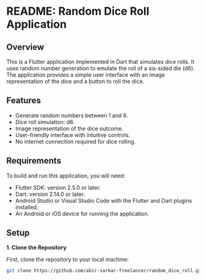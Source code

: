 # README: Random Dice Roll Application

## Overview
This is a Flutter application implemented in Dart that simulates dice rolls. It uses random number generation to emulate the roll of a six-sided die (d6). The application provides a simple user interface with an image representation of the dice and a button to roll the dice.

## Features
- Generate random numbers between 1 and 6.
- Dice roll simulation: d6.
- Image representation of the dice outcome.
- User-friendly interface with intuitive controls.
- No internet connection required for dice rolling.

## Requirements
To build and run this application, you will need:

- Flutter SDK: version 2.5.0 or later.
- Dart: version 2.14.0 or later.
- Android Studio or Visual Studio Code with the Flutter and Dart plugins installed.
- An Android or iOS device for running the application.

## Setup

**1. Clone the Repository**

First, clone the repository to your local machine:

```bash
git clone https://github.com/abir-sarkar-freelancer/random_dice_roll.git
